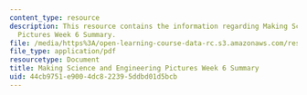 ```yaml
---
content_type: resource
description: This resource contains the information regarding Making Science and Engineering
  Pictures Week 6 Summary.
file: /media/https%3A/open-learning-course-data-rc.s3.amazonaws.com/res-10-001-making-science-and-engineering-pictures-a-practical-guide-to-presenting-your-work-spring-2016/44cb9751e9004dc822395ddbd01d5bcb_MITRES_10_001S16_Sum_Wk6.pdf
file_type: application/pdf
resourcetype: Document
title: Making Science and Engineering Pictures Week 6 Summary
uid: 44cb9751-e900-4dc8-2239-5ddbd01d5bcb
---
```

